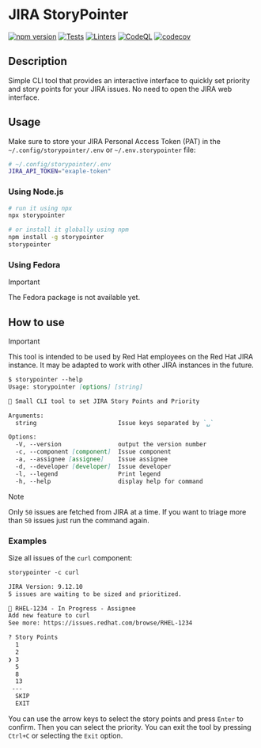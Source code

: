 # JIRA StoryPointer

[![npm version][npm-status]][npm] [![Tests][test-status]][test] [![Linters][lint-status]][lint] [![CodeQL][codeql-status]][codeql] [![codecov][codecov-status]][codecov]

[npm]: https://www.npmjs.com/package/storypointer
[npm-status]: https://img.shields.io/npm/v/storypointer

[test]: https://github.com/redhat-plumbers-in-action/storypointer/actions/workflows/tests.yml
[test-status]: https://github.com/redhat-plumbers-in-action/storypointer/actions/workflows/tests.yml/badge.svg

[lint]: https://github.com/redhat-plumbers-in-action/storypointer/actions/workflows/lint.yml
[lint-status]: https://github.com/redhat-plumbers-in-action/storypointer/actions/workflows/lint.yml/badge.svg

[codeql]: https://github.com/redhat-plumbers-in-action/storypointer/actions/workflows/codeql-analysis.yml
[codeql-status]: https://github.com/redhat-plumbers-in-action/storypointer/actions/workflows/codeql-analysis.yml/badge.svg

[codecov]: https://codecov.io/gh/redhat-plumbers-in-action/storypointer
[codecov-status]: https://codecov.io/gh/redhat-plumbers-in-action/storypointer/graph/badge.svg?token=79yXVIeHyn

<!-- -->

## Description

Simple CLI tool that provides an interactive interface to quickly set priority and story points for your JIRA issues. No need to open the JIRA web interface.

## Usage

Make sure to store your JIRA Personal Access Token (PAT) in the `~/.config/storypointer/.env` or `~/.env.storypointer` file:

```bash
# ~/.config/storypointer/.env
JIRA_API_TOKEN="exaple-token"
```

### Using Node.js

```bash
# run it using npx
npx storypointer

# or install it globally using npm
npm install -g storypointer
storypointer
```

### Using Fedora

> [!IMPORTANT]
>
> The Fedora package is not available yet.

## How to use

> [!IMPORTANT]
>
> This tool is intended to be used by Red Hat employees on the Red Hat JIRA instance. It may be adapted to work with other JIRA instances in the future.

```md
$ storypointer --help
Usage: storypointer [options] [string]

📐 Small CLI tool to set JIRA Story Points and Priority

Arguments:
  string                       Issue keys separated by `␣`

Options:
  -V, --version                output the version number
  -c, --component [component]  Issue component
  -a, --assignee [assignee]    Issue assignee
  -d, --developer [developer]  Issue developer
  -l, --legend                 Print legend
  -h, --help                   display help for command
```

> [!NOTE]
>
> Only `50` issues are fetched from JIRA at a time. If you want to triage more than `50` issues just run the command again.

### Examples

Size all issues of the `curl` component:

```md
storypointer -c curl

JIRA Version: 9.12.10
5 issues are waiting to be sized and prioritized.

🐛 RHEL-1234 - In Progress - Assignee
Add new feature to curl
See more: https://issues.redhat.com/browse/RHEL-1234

? Story Points
  1
  2
❯ 3
  5
  8
  13
 ---
  SKIP
  EXIT
```

You can use the arrow keys to select the story points and press `Enter` to confirm. Then you can select the priority. You can exit the tool by pressing `Ctrl+C` or selecting the `Exit` option.
